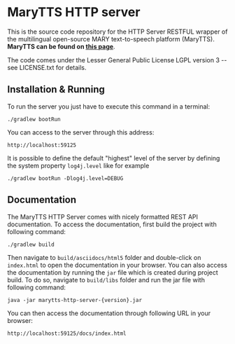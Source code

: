 # MaryTTS HTTP server

This is the source code repository for the HTTP Server RESTFUL wrapper of the multilingual open-source MARY text-to-speech platform (MaryTTS).  **MaryTTS can be found on [this page](https://github.com/marytts/marytts/)**.

The code comes under the Lesser General Public License LGPL version 3 -- see LICENSE.txt for details.


## Installation & Running

To run the server you just have to execute this command in a terminal:

```
./gradlew bootRun
```

You can access to the server through this address:
```
http://localhost:59125
```

It is possible to define the default "highest" level of the server by defining the system property `log4j.level` like for example

```shell
./gradlew bootRun -Dlog4j.level=DEBUG
```

## Documentation

The MaryTTS HTTP Server comes with nicely formatted REST API documentation. To access the documentation, first build the project with following command:
```
./gradlew build
```
Then navigate to `build/asciidocs/html5` folder and double-click on `index.html` to open the documentation in your browser. You can also access the documentation by running the `jar` file which is created during project build. To do so, navigate to `build/libs` folder and run the jar file with following command:
```
java -jar marytts-http-server-{version}.jar
```
You can then access the documentation through following URL in your browser:
```
http://localhost:59125/docs/index.html
```
